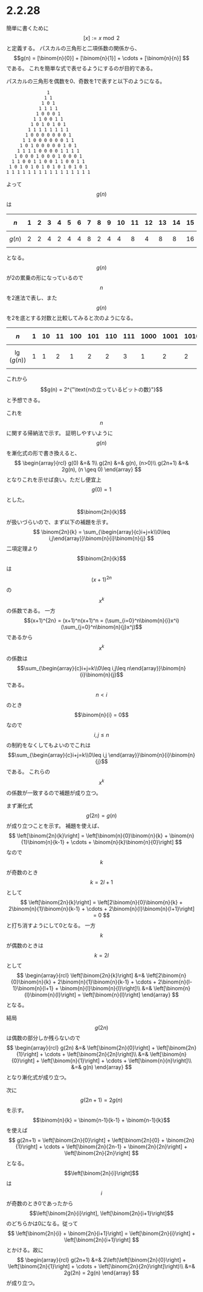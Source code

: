 # 2.2.28

簡単に書くために$$[x] := x \bmod 2$$と定義する。
パスカルの三角形と二項係数の関係から、
$$g(n) = [\binom{n}{0}] +  [\binom{n}{1}] + \cdots +  [\binom{n}{n}] $$である。
これを簡単な式で表せるようにするのが目的である。

パスカルの三角形を偶数を0、奇数を1で表すと以下のようになる。

```
               1
              1 1
             1 0 1
            1 1 1 1
           1 0 0 0 1
          1 1 0 0 1 1
         1 0 1 0 1 0 1
        1 1 1 1 1 1 1 1
       1 0 0 0 0 0 0 0 1
      1 1 0 0 0 0 0 0 1 1
     1 0 1 0 0 0 0 0 1 0 1
    1 1 1 1 0 0 0 0 1 1 1 1
   1 0 0 0 1 0 0 0 1 0 0 0 1
  1 1 0 0 1 1 0 0 1 1 0 0 1 1
 1 0 1 0 1 0 1 0 1 0 1 0 1 0 1
1 1 1 1 1 1 1 1 1 1 1 1 1 1 1 1
```

よって$$g(n)$$は

|  $$n$$   |  1  |  2  |  3  |  4  |  5  |  6  |  7  |  8  |  9  | 10  | 11  | 12  | 13  | 14  | 15  |
| -------- | --- | --- | --- | --- | --- | --- | --- | --- | --- | --- | --- | --- | --- | --- | --- |
| $$g(n)$$ | 2   | 2   | 4   | 2   | 4   | 4   | 8   | 2   | 4   | 4   | 8   | 4   | 8   | 8   | 16  |

となる。$$g(n)$$が2の累乗の形になっているので$$n$$を2進法で表し、また$$g(n)$$を2を底とする対数と比較してみると次のようになる。

|     $$n$$     |  1  | 10  | 11  | 100 | 101 | 110 | 111 | 1000 | 1001 | 1010 | 1011 | 1100 | 1101 | 1110 | 1111 |
| ------------- | --- | --- | --- | --- | --- | --- | --- | ---- | ---- | ---- | ---- | ---- | ---- | ---- | ---- |
| $$\lg(g(n))$$ | 1   | 1   | 2   | 1   | 2   | 2   | 3   | 1    | 2    | 2    | 3    | 2    | 3    | 3    | 4    |

これから$$g(n) = 2^{"\text{nの立っているビットの数}"}$$と予想できる。

これを$$n$$に関する帰納法で示す。
証明しやすいように$$g(n)$$を漸化式の形で書き換えると、
$$
\begin{array}{rcl}
g(0) &=& 1\\
g(2n) &=& g(n), (n>0)\\
g(2n+1) &=& 2g(n), (n \geq 0)
\end{array}
$$
となりこれを示せば良い。ただし便宜上$$g(0) = 1$$とした。

$$\binom{2n}{k}$$が扱いづらいので、まず以下の補題を示す。
$$
 \binom{2n}{k} = \sum_{\begin{array}{c}i+j=k\\0\leq i,j\end{array}}\binom{n}{i}\binom{n}{j}
$$
二項定理より$$\binom{2n}{k}$$は$$(x+1)^{2n}$$の$$x^k$$の係数である。
一方$$(x+1)^{2n} = (x+1)^n(x+1)^n = (\sum_{i=0}^n\binom{n}{i}x^i)(\sum_{j=0}^n\binom{n}{j}x^j)$$
であるから$$x^k$$の係数は$$\sum_{\begin{array}{c}i+j=k\\0\leq i,j\leq n\end{array}}\binom{n}{i}\binom{n}{j}$$である。
$$n < i$$のとき$$\binom{n}{i} = 0$$なので$$i,j \leq n$$の制約をなくしてもよいのでこれは
$$\sum_{\begin{array}{c}i+j=k\\0\leq i,j \end{array}}\binom{n}{i}\binom{n}{j}$$である。
これらの$$x^k$$の係数が一致するので補題が成り立つ。

まず漸化式$$g(2n) = g(n)$$が成り立つことを示す。
補題を使えば、
$$
\left[\binom{2n}{k}\right] =  \left[\binom{n}{0}\binom{n}{k} + \binom{n}{1}\binom{n}{k-1} + \cdots + \binom{n}{k}\binom{n}{0}\right]
$$
なので$$k$$が奇数のとき$$k=2l+1$$として
$$
\left[\binom{2n}{k}\right] =  \left[2\binom{n}{0}\binom{n}{k} + 2\binom{n}{1}\binom{n}{k-1} + \cdots + 2\binom{n}{l}\binom{n}{l+1}\right] = 0
$$
と打ち消すようにして0となる。
一方$$k$$が偶数のときは$$k=2l$$として
$$
\begin{array}{rcl}
\left[\binom{2n}{k}\right] &=& \left[2\binom{n}{0}\binom{n}{k} + 2\binom{n}{1}\binom{n}{k-1} + \cdots + 2\binom{n}{l-1}\binom{n}{l+1} + \binom{n}{l}\binom{n}{l}\right]\\
 &=& \left[\binom{n}{l}\binom{n}{l}\right] = \left[\binom{n}{l}\right]
\end{array}
$$
となる。

結局$$g(2n)$$は偶数の部分しか残らないので
$$
\begin{array}{rcl}
g(2n) &=& \left[\binom{2n}{0}\right] +  \left[\binom{2n}{1}\right] + \cdots + \left[\binom{2n}{2n}\right]\\
&=& \left[\binom{n}{0}\right] +  \left[\binom{n}{1}\right] + \cdots + \left[\binom{n}{n}\right]\\
&=& g(n)
\end{array}
$$
となり漸化式が成り立つ。

次に$$g(2n+1) = 2g(n)$$を示す。
$$\binom{n}{k} = \binom{n-1}{k-1} + \binom{n-1}{k}$$を使えば
$$
g(2n+1) = \left[\binom{2n}{0}\right] +  \left[\binom{2n}{0} + \binom{2n}{1}\right] + \cdots + \left[\binom{2n}{2n-1} + \binom{2n}{2n}\right] + \left[\binom{2n}{2n}\right]
$$
となる。
$$\left[\binom{2n}{i}\right]$$は$$i$$が奇数のとき0であったから
$$\left[\binom{2n}{i}\right],  \left[\binom{2n}{i+1}\right]$$のどちらかは0になる。従って
$$
\left[\binom{2n}{i} + \binom{2n}{i+1}\right] = \left[\binom{2n}{i}\right] + \left[\binom{2n}{i+1}\right]
$$
とかける。故に
$$
\begin{array}{rcl}
g(2n+1) &=& 2\left(\left[\binom{2n}{0}\right] +  \left[\binom{2n}{1}\right] + \cdots + \left[\binom{2n}{2n}\right]\right)\\
&=& 2g(2n) = 2g(n)
\end{array}
$$
が成り立つ。

